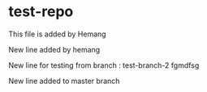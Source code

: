 # test-repo

This file is added by Hemang


New line added by hemang

New line for testing from branch : test-branch-2
fgmdfsg

New line added to master branch
